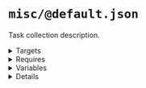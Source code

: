 # `misc/@default.json`

Task collection description.

<!---0--><details>
<!---0--><summary>Targets</summary>

```
project
└─ misc.txt
```

<!---0--></details>

<!---0--><details>
<!---0--><summary>Requires</summary>

- `dependency`

<!---0--></details>

<!---0--><details>
<!---0--><summary>Variables</summary>

- `variable`

<!---0--></details>

<!---0--><details>
<!---0--><summary>Details</summary>

## misc/task

_Updating `misc.txt` using `overwrite`._

- Some purpose.

<!---1--><details>
<!---1--><summary>Targets</summary>

```
project
└─ misc.txt
```

<!---1--></details>

<!---1--><details>
<!---1--><summary>Requires</summary>

- `dependency`

<!---1--></details>

<!---1--><details>
<!---1--><summary>Variables</summary>

- `variable`

<!---1--></details>

## `misc/@other`

Task collection description.

<!---1--><details>
<!---1--><summary>Targets</summary>

```
project
└─ misc.txt
```

<!---1--></details>

<!---1--><details>
<!---1--><summary>Requires</summary>

- `dependency`

<!---1--></details>

<!---1--><details>
<!---1--><summary>Variables</summary>

- `variable`

<!---1--></details>

<!---1--><details>
<!---1--><summary>Details</summary>

### misc/task

_Updating `misc.txt` using `overwrite`._

- Some purpose.

<!---2--><details>
<!---2--><summary>Targets</summary>

```
project
└─ misc.txt
```

<!---2--></details>

<!---2--><details>
<!---2--><summary>Requires</summary>

- `dependency`

<!---2--></details>

<!---2--><details>
<!---2--><summary>Variables</summary>

- `variable`

<!---2--></details>

------
<!---1--></details>

## misc/task

_Updating `misc.txt` using `overwrite`._

- Some purpose.

<!---1--><details>
<!---1--><summary>Targets</summary>

```
project
└─ misc.txt
```

<!---1--></details>

<!---1--><details>
<!---1--><summary>Requires</summary>

- `dependency`

<!---1--></details>

<!---1--><details>
<!---1--><summary>Variables</summary>

- `variable`

<!---1--></details>

</details>

